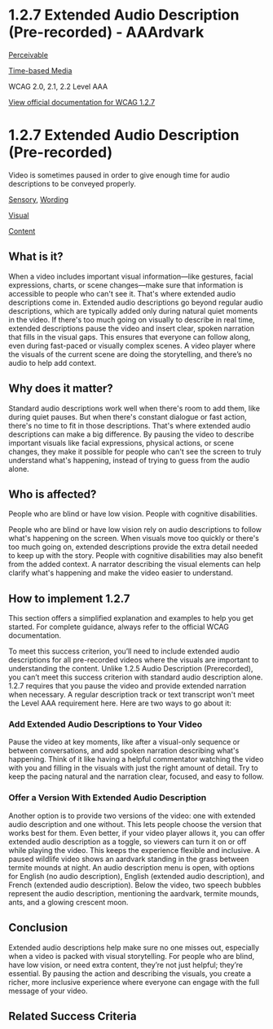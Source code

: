# 1.2.7 Extended Audio Description (Pre-recorded) - AAArdvark

[Perceivable](https://aaardvarkaccessibility.com/wcag-principle/perceivable/)

[Time-based Media](https://aaardvarkaccessibility.com/wcag-guideline/time-based-media/)

WCAG 2.0, 2.1, 2.2
Level AAA

[View official documentation for WCAG 1.2.7](https://www.w3.org/WAI/WCAG22/Understanding/extended-audio-description-prerecorded.html)

# 1.2.7 Extended Audio Description (Pre-recorded)

Video is sometimes paused in order to give enough time for audio descriptions to be conveyed properly.

[Sensory](https://aaardvarkaccessibility.com/wcag-theme/sensory/), [Wording](https://aaardvarkaccessibility.com/wcag-theme/wording/) 

 

[Visual](https://aaardvarkaccessibility.com/wcag-disability/visual/) 

 

[Content](https://aaardvarkaccessibility.com/wcag-responsibility/content/) 

## What is it?

When a video includes important visual information—like gestures, facial expressions, charts, or scene changes—make sure that information is accessible to people who can't see it. That's where extended audio descriptions come in.
Extended audio descriptions go beyond regular audio descriptions, which are typically added only during natural quiet moments in the video. If there's too much going on visually to describe in real time, extended descriptions pause the video and insert clear, spoken narration that fills in the visual gaps. This ensures that everyone can follow along, even during fast-paced or visually complex scenes.
A video player where the visuals of the current scene are doing the storytelling, and there’s no audio to help add context.

## Why does it matter?

Standard audio descriptions work well when there's room to add them, like during quiet pauses. But when there's constant dialogue or fast action, there's no time to fit in those descriptions.
That's where extended audio descriptions can make a big difference. By pausing the video to describe important visuals like facial expressions, physical actions, or scene changes, they make it possible for people who can't see the screen to truly understand what's happening, instead of trying to guess from the audio alone.

## Who is affected?

People who are blind or have low vision. People with cognitive disabilities.

People who are blind or have low vision rely on audio descriptions to follow what's happening on the screen. When visuals move too quickly or there's too much going on, extended descriptions provide the extra detail needed to keep up with the story.
People with cognitive disabilities may also benefit from the added context. A narrator describing the visual elements can help clarify what's happening and make the video easier to understand.

## How to implement 1.2.7

This section offers a simplified explanation and examples to help you get started. For complete guidance, always refer to the official WCAG documentation.

To meet this success criterion, you’ll need to include extended audio descriptions for all pre-recorded videos where the visuals are important to understanding the content.
Unlike 1.2.5 Audio Description (Prerecorded), you can’t meet this success criterion with standard audio description alone. 1.2.7 requires that you pause the video and provide extended narration when necessary. A regular description track or text transcript won't meet the Level AAA requirement here.
Here are two ways to go about it:
### Add Extended Audio Descriptions to Your Video

Pause the video at key moments, like after a visual-only sequence or between conversations, and add spoken narration describing what's happening. Think of it like having a helpful commentator watching the video with you and filling in the visuals with just the right amount of detail.
Try to keep the pacing natural and the narration clear, focused, and easy to follow.
### Offer a Version With Extended Audio Description

Another option is to provide two versions of the video: one with extended audio description and one without. This lets people choose the version that works best for them.
Even better, if your video player allows it, you can offer extended audio description as a toggle, so viewers can turn it on or off while playing the video. This keeps the experience flexible and inclusive.
A paused wildlife video shows an aardvark standing in the grass between termite mounds at night. An audio description menu is open, with options for English (no audio description), English (extended audio description), and French (extended audio description). Below the video, two speech bubbles represent the audio description, mentioning the aardvark, termite mounds, ants, and a glowing crescent moon.

## Conclusion

Extended audio descriptions help make sure no one misses out, especially when a video is packed with visual storytelling. For people who are blind, have low vision, or need extra content, they’re not just helpful; they’re essential.
By pausing the action and describing the visuals, you create a richer, more inclusive experience where everyone can engage with the full message of your video.

## Related Success Criteria

